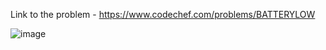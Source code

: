Link to the problem - https://www.codechef.com/problems/BATTERYLOW

![image](https://github.com/Haleshot/Competitive-Programming/assets/57552973/1e9033d1-6073-4145-bb65-87704f59113d)
